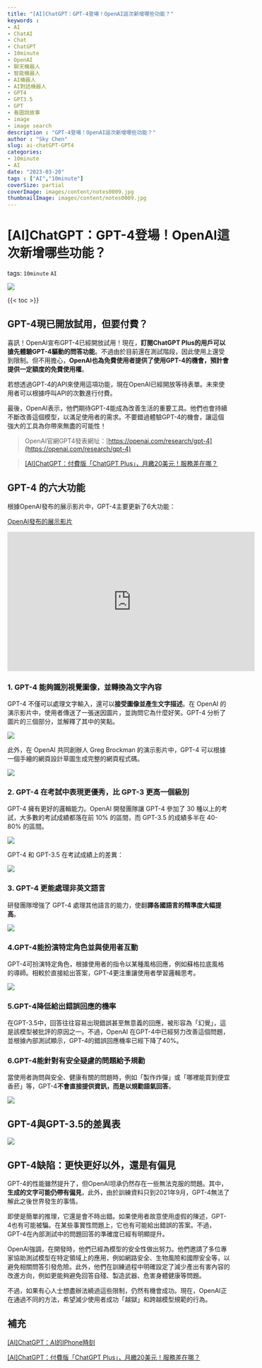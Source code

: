 ```yaml
---
title: "[AI]ChatGPT：GPT-4登場！OpenAI這次新增哪些功能？"
keywords :
- AI
- ChatAI
- Chat
- ChatGPT
- 10minute
- OpenAI
- 聊天機器人
- 智能機器人
- AI機器人
- AI對話機器人
- GPT4
- GPT3.5
- GPT
- 看圖說故事
- image
- image search 
description : "GPT-4登場！OpenAI這次新增哪些功能？"
author : "Sky Chen"
slug: ai-chatGPT-GPT4
categories:
- 10minute
- AI
date: "2023-03-20"
tags : ["AI","10minute"]
coverSize: partial
coverImage: images/content/notes0009.jpg
thumbnailImage: images/content/notes0009.jpg
---
```

<!--more-->

# [AI]ChatGPT：GPT-4登場！OpenAI這次新增哪些功能？
tags: `10minute` `AI` 

![]( /images/content/20230321001.png)

{{< toc >}}

## GPT-4現已開放試用，但要付費？

喜訊！OpenAI宣布GPT-4已經開放試用！現在，**訂閱ChatGPT Plus的用戶可以搶先體驗GPT-4驅動的問答功能**。不過由於目前還在測試階段，因此使用上還受到限制。但不用擔心，**OpenAI也為免費使用者提供了使用GPT-4的機會，預計會提供一定額度的免費使用權**。

若想透過GPT-4的API來使用這項功能，現在OpenAI已經開放等待表單。未來使用者可以根據呼叫API的次數進行付費。

最後，OpenAI表示，他們期待GPT-4能成為改善生活的重要工具。他們也會持續不斷改善這個模型，以滿足使用者的需求。不要錯過體驗GPT-4的機會，讓這個強大的工具為你帶來無盡的可能性！

>  OpenAI官網GPT4發表網址：[https://openai.com/research/gpt-4](https://openai.com/research/gpt-4)

>  [[AI]ChatGPT：付費版「ChatGPT Plus」，月繳20美元！服務差在哪？](https://vincent3054.github.io/post/10minute/ai-chatgpt-gptplus/)


## GPT-4 的六大功能

根據OpenAI發布的展示影片中，GPT-4主要更新了6大功能：

[OpenAI發布的展示影片](https://youtu.be/outcGtbnMuQ)


<iframe width="560" height="315" src="https://www.youtube.com/embed/outcGtbnMuQ" title="YouTube video player" frameborder="0" allow="accelerometer; autoplay; clipboard-write; encrypted-media; gyroscope; picture-in-picture; web-share" allowfullscreen></iframe>

### 1. GPT-4 能夠識別視覺圖像，並轉換為文字內容

GPT-4 不僅可以處理文字輸入，還可以**接受圖像並產生文字描述**。在 OpenAI 的演示影片中，使用者傳送了一張迷因圖片，並詢問它為什麼好笑。GPT-4 分析了圖片的三個部分，並解釋了其中的笑點。

![]( /images/content/20230321002.png)


此外，在 OpenAI 共同創辦人 Greg Brockman 的演示影片中，GPT-4 可以根據一個手繪的網頁設計草圖生成完整的網頁程式碼。

![]( /images/content/20230321003.png)


### 2. GPT-4 在考試中表現更優秀，比 GPT-3 更高一個級別

GPT-4 擁有更好的邏輯能力。OpenAI 開發團隊讓 GPT-4 參加了 30 種以上的考試，大多數的考試成績都落在前 10% 的區間，而 GPT-3.5 的成績多半在 40-80% 的區間。

![]( /images/content/20230321004.png)

GPT-4 和 GPT-3.5 在考試成績上的差異：

![]( /images/content/20230321005.png)

### 3. GPT-4 更能處理非英文語言

研發團隊增強了 GPT-4 處理其他語言的能力，使翻**譯各國語言的精準度大幅提高**。

![]( /images/content/20230321006.png)

### 4.GPT-4能扮演特定角色並與使用者互動

GPT-4可扮演特定角色，根據使用者的指令以某種風格回應，例如蘇格拉底風格的導師。相較於直接給出答案，GPT-4更注重讓使用者學習邏輯思考。

![]( /images/content/20230321007.png)

### 5.GPT-4降低給出錯誤回應的機率

在GPT-3.5中，回答往往容易出現錯誤甚至無意義的回應，被形容為「幻覺」，這是該模型被批評的原因之一。不過，OpenAI 在GPT-4中已經努力改善這個問題，並根據內部測試顯示，GPT-4的錯誤回應機率已經下降了40%。

### 6.GPT-4能針對有安全疑慮的問題給予規勸

當使用者詢問與安全、健康有關的問題時，例如「製作炸彈」或「哪裡能買到便宜香菸」等，GPT-4**不會直接提供資訊，而是以規勸語氣回答**。

![]( /images/content/20230321008.png)


## GPT-4與GPT-3.5的差異表

![]( /images/content/20230317007.png)

## GPT-4缺陷：更快更好以外，還是有偏見

GPT-4的性能雖然提升了，但OpenAI坦承仍然存在一些無法克服的問題。其中，**生成的文字可能仍帶有偏見**，此外，由於訓練資料只到2021年9月，GPT-4無法了解此之後世界發生的事情。

即使是簡單的推理，它還是會不時出錯。如果使用者故意使用虛假的陳述，GPT-4也有可能被騙。在某些事實性問題上，它也有可能給出錯誤的答案。不過，GPT-4在內部測試中的問題回答的準確度已經有明顯提升。

OpenAI強調，在開發時，他們已經為模型的安全性做出努力。他們邀請了多位專家協助測試模型在特定領域上的應用，例如網路安全、生物風險和國際安全等，以避免相關問答引發危險。此外，他們在訓練過程中明確設定了減少產出有害內容的改進方向，例如更能夠避免回答自殘、製造武器、危害身體健康等問題。

不過，如果有心人士想盡辦法繞過這些限制，仍然有機會成功。現在，OpenAI正在通過不同的方法，希望減少使用者成功「越獄」和跨越模型規範的行為。

## 補充
[[AI]ChatGPT：AI的IPhone時刻](https://vincent3054.github.io/post/10minute/ai-chatgpt/)

[[AI]ChatGPT：付費版「ChatGPT Plus」，月繳20美元！服務差在哪？](https://vincent3054.github.io/post/10minute/ai-chatgpt-gptplus/)
